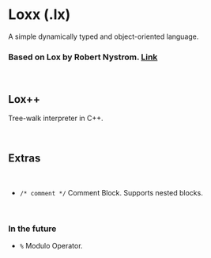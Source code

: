 # Loxx (.lx)

A simple dynamically typed and object-oriented language.

### Based on Lox by Robert Nystrom. [Link](https://github.com/munificent/craftinginterpreters)
<br />

## Lox++
 Tree-walk interpreter in C++.

 <br />

 ## Extras
<br />

 - <code>/* comment */</code> Comment Block. Supports nested blocks.

<br />

### In the future
- <code>%</code> Modulo Operator.